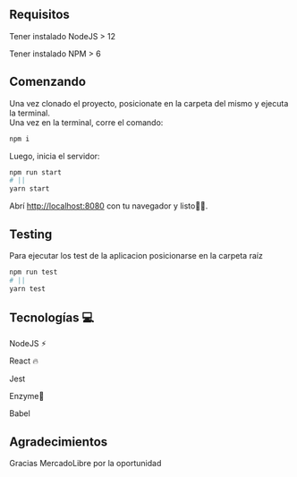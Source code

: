 ## Requisitos

<p>Tener instalado NodeJS > 12</p>
<p>Tener instalado NPM > 6</p>

## Comenzando

Una vez clonado el proyecto, posicionate en la carpeta del mismo y ejecuta la terminal.
<br>
Una vez en la terminal, corre el comando:

```bash
npm i
```

Luego, inicia el servidor:

```bash
npm run start
# ||
yarn start
```

Abrí [http://localhost:8080](http://localhost:8080) con tu navegador y listo🧘‍♂️.

## Testing

<p>Para ejecutar los test de la aplicacion posicionarse en la carpeta raíz </p>

```bash
npm run test
# ||
yarn test
```

## Tecnologías 💻

<p>NodeJS ⚡︎</p>
<p>React 🔥</p>
<p>Jest</p>
<p>Enzyme🦠</p>
<p>Babel</p>

## Agradecimientos

<p>Gracias MercadoLibre por la oportunidad</p>
